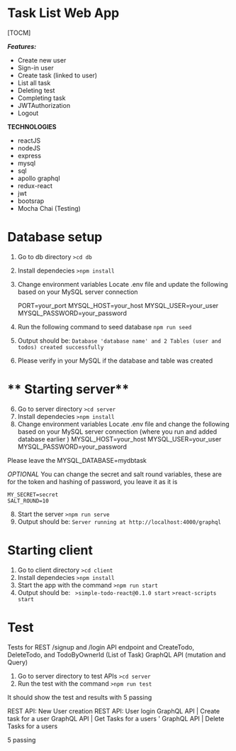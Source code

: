 # Task List Web App

[TOCM]

**_Features:_**

- Create new user
- Sign-in user
- Create task (linked to user)
- List all task
- Deleting test
- Completing task
- JWTAuthorization
- Logout

**TECHNOLOGIES**

- reactJS
- nodeJS
- express
- mysql
- sql
- apollo graphql
- redux-react
- jwt
- bootsrap
- Mocha Chai (Testing)

# **Database setup**

1. Go to db directory
   `>cd db`
2. Install dependecies
   `>npm install`
3. Change environment variables
   Locate .env file and update the following based on your MySQL server connection

   PORT=your_port
   MYSQL_HOST=your_host
   MYSQL_USER=your_user
   MYSQL_PASSWORD=your_password

4. Run the following command to seed database
   `npm run seed `
5. Output should be:
   `Database 'database name' and 2 Tables (user and todos) created successfully `
6. Please verify in your MySQL if the database and table was created

# ** Starting server**

6.  Go to server directory
    `>cd server`
7.  Install dependecies
    `>npm install`
8.  Change environment variables
    Locate .env file and change the following based on your MySQL server connection (where you run and added database earlier )
    MYSQL_HOST=your_host
    MYSQL_USER=your_user
    MYSQL_PASSWORD=your_password

Please leave the MYSQL_DATABASE=mydbtask

_OPTIONAL_
You can change the secret and salt round variables, these are for the token and hashing of password, you leave it as it is

    MY_SECRET=secret
    SALT_ROUND=10

8. Start the server
   `>npm run serve`
9. Output should be:
   `Server running at http://localhost:4000/graphql`

# **Starting client**

1. Go to client directory
   `>cd client`
2. Install dependecies
   `>npm install`
3. Start the app with the command
   `>npm run start`
4. Output should be:
   ` >simple-todo-react@0.1.0 start`
   `>react-scripts start`

# **Test**

Tests for REST /signup and /login API endpoint and
CreateTodo, DeleteTodo, and TodoByOwnerId (List of Task) GraphQL API (mutation and Query)

1. Go to server directory to test APIs
   `>cd server`
1. Run the test with the command
   `>npm run test`

It should show the test and results with 5 passing

REST API: New User creation
REST API: User login
GraphQL API | Create task for a user
GraphQL API | Get Tasks for a users '
GraphQL API | Delete Tasks for a users

5 passing
